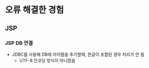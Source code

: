 # 오류 해결한 경험

## JSP

### JSP DB 연결
- JDBC를 사용해 DB에 아이템을 추가할때, 한글이 포함된 경우 처리가 안 됨
    - UTF-8 인코딩 방식이 아니였음

